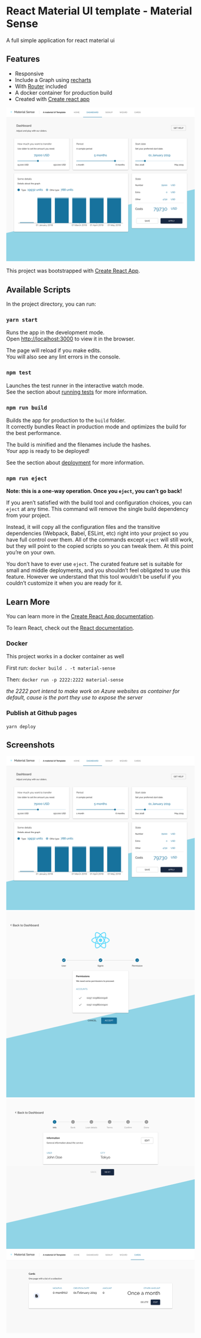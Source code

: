 # React Material UI template - Material Sense
A full simple application for react material ui

## Features
- Responsive
- Include a Graph using [recharts](https://github.com/recharts/recharts)
- With [Router](https://github.com/ReactTraining/react-router) included
- A docker container for production build
- Created with [Create react app](https://github.com/facebook/create-react-app)

![Dashboard](screenshot-dashboard.png)

This project was bootstrapped with [Create React App](https://github.com/facebook/create-react-app).

## Available Scripts

In the project directory, you can run:

### `yarn start`

Runs the app in the development mode.<br>
Open [http://localhost:3000](http://localhost:3000) to view it in the browser.

The page will reload if you make edits.<br>
You will also see any lint errors in the console.

### `npm test`

Launches the test runner in the interactive watch mode.<br>
See the section about [running tests](https://facebook.github.io/create-react-app/docs/running-tests) for more information.

### `npm run build`

Builds the app for production to the `build` folder.<br>
It correctly bundles React in production mode and optimizes the build for the best performance.

The build is minified and the filenames include the hashes.<br>
Your app is ready to be deployed!

See the section about [deployment](https://facebook.github.io/create-react-app/docs/deployment) for more information.

### `npm run eject`

**Note: this is a one-way operation. Once you `eject`, you can’t go back!**

If you aren’t satisfied with the build tool and configuration choices, you can `eject` at any time. This command will remove the single build dependency from your project.

Instead, it will copy all the configuration files and the transitive dependencies (Webpack, Babel, ESLint, etc) right into your project so you have full control over them. All of the commands except `eject` will still work, but they will point to the copied scripts so you can tweak them. At this point you’re on your own.

You don’t have to ever use `eject`. The curated feature set is suitable for small and middle deployments, and you shouldn’t feel obligated to use this feature. However we understand that this tool wouldn’t be useful if you couldn’t customize it when you are ready for it.

## Learn More

You can learn more in the [Create React App documentation](https://facebook.github.io/create-react-app/docs/getting-started).

To learn React, check out the [React documentation](https://reactjs.org/).

### Docker

This project works in a docker container as well

First run:
`docker build . -t material-sense`

Then:
`docker run -p 2222:2222 material-sense`

_the 2222 port intend to make work on Azure websites as container for default, cause is the port they use to expose the server_

### Publish at Github pages
`yarn deploy`

## Screenshots
![Dashboard](screenshot-dashboard.png)
![Signup](screenshot-signup.png)
![Wizard](screenshot-wizard.png)
![Cards](screenshot-cards.png)
